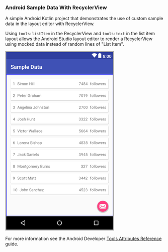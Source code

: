 ### Android Sample Data With RecyclerView

A simple Android Kotlin project that demonstrates the use of custom sample data in the layout 
editor with RecyclerView.

Using `tools:listItem` in the RecyclerView and `tools:text` in the list item layout allows the 
Android Studio layout editor to render a RecyclerView using mocked data instead of random lines of 
"List Item".

![Sample Image](sample-image.png)

For more information see the Android Developer [Tools Attributes Reference](https://developer.android.com/studio/write/tool-attributes#toolssample_resources) guide.